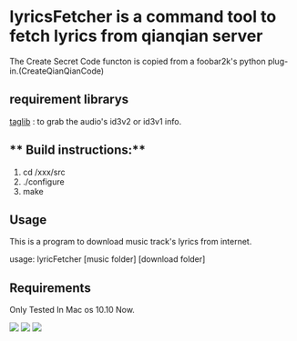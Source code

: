 # lyricsFetcher is a command tool to fetch lyrics from qianqian server
  The Create Secret Code functon is copied from a foobar2k's python plug-in.(CreateQianQianCode)

## requirement librarys
  [taglib](http://taglib.github.io) : to grab the audio's id3v2 or id3v1 info.


## ** Build instructions:**
1. cd /xxx/src
2. ./configure
3. make



##  Usage
This is a program to download music track's lyrics from internet.

usage: lyricFetcher [music folder] [download folder] 

## Requirements
Only Tested In Mac os 10.10 Now.

![](https://github.com/liaogang/lyricsFetcher/blob/master/images/a.png)
![](https://github.com/liaogang/lyricsFetcher/blob/master/images/b.png)
![](https://github.com/liaogang/lyricsFetcher/blob/master/images/r.png)
